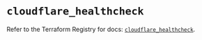 # `cloudflare_healthcheck`

Refer to the Terraform Registry for docs: [`cloudflare_healthcheck`](https://registry.terraform.io/providers/cloudflare/cloudflare/5.3.0/docs/resources/healthcheck).
